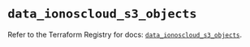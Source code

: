 # `data_ionoscloud_s3_objects`

Refer to the Terraform Registry for docs: [`data_ionoscloud_s3_objects`](https://registry.terraform.io/providers/ionos-cloud/ionoscloud/6.5.4/docs/data-sources/s3_objects).
